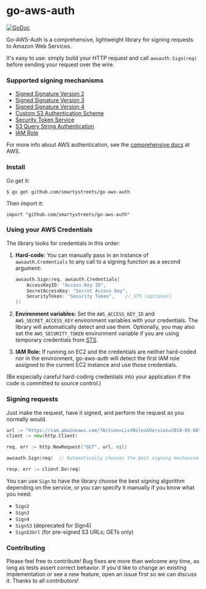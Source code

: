 go-aws-auth
===========

[![GoDoc](https://godoc.org/github.com/smartystreets/go-aws-auth?status.svg)](http://godoc.org/github.com/smartystreets/go-aws-auth)

Go-AWS-Auth is a comprehensive, lightweight library for signing requests to Amazon Web Services.

It's easy to use: simply build your HTTP request and call `awsauth.Sign(req)` before sending your request over the wire.



### Supported signing mechanisms

- [Signed Signature Version 2](http://docs.aws.amazon.com/general/latest/gr/signature-version-2.html)
- [Signed Signature Version 3](http://docs.aws.amazon.com/general/latest/gr/signing_aws_api_requests.html)
- [Signed Signature Version 4](http://docs.aws.amazon.com/general/latest/gr/signature-version-4.html)
- [Custom S3 Authentication Scheme](http://docs.aws.amazon.com/AmazonS3/latest/dev/RESTAuthentication.html)
- [Security Token Service](http://docs.aws.amazon.com/STS/latest/APIReference/Welcome.html)
- [S3 Query String Authentication](http://docs.aws.amazon.com/AmazonS3/latest/dev/RESTAuthentication.html#RESTAuthenticationQueryStringAuth)
- [IAM Role](http://docs.aws.amazon.com/AWSEC2/latest/UserGuide/iam-roles-for-amazon-ec2.html#instance-metadata-security-credentials)

For more info about AWS authentication, see the [comprehensive docs](http://docs.aws.amazon.com/general/latest/gr/signing_aws_api_requests.html) at AWS.


### Install

Go get it:

	$ go get github.com/smartystreets/go-aws-auth
	
Then import it:

	import "github.com/smartystreets/go-aws-auth"


### Using your AWS Credentials

The library looks for credentials in this order:

1. **Hard-code:** You can manually pass in an instance of `awsauth.Credentials` to any call to a signing function as a second argument:

	```go
	awsauth.Sign(req, awsauth.Credentials{
		AccessKeyID: "Access Key ID", 
		SecretAccessKey: "Secret Access Key",
		SecurityToken: "Security Token",	// STS (optional)
	})
	```


2. **Environment variables:** Set the `AWS_ACCESS_KEY_ID` and `AWS_SECRET_ACCESS_KEY` environment variables with your credentials. The library will automatically detect and use them. Optionally, you may also set the `AWS_SECURITY_TOKEN` environment variable if you are using temporary credentials from [STS](http://docs.aws.amazon.com/STS/latest/APIReference/Welcome.html).

3. **IAM Role:** If running on EC2 and the credentials are neither hard-coded nor in the environment, go-aws-auth will detect the first IAM role assigned to the current EC2 instance and use those credentials.

(Be especially careful hard-coding credentials into your application if the code is committed to source control.)



### Signing requests

Just make the request, have it signed, and perform the request as you normally would.

```go
url := "https://iam.amazonaws.com/?Action=ListRoles&Version=2010-05-08"
client := new(http.Client)

req, err := http.NewRequest("GET", url, nil)

awsauth.Sign(req)  // Automatically chooses the best signing mechanism for the service

resp, err := client.Do(req)
```

You can use `Sign` to have the library choose the best signing algorithm depending on the service, or you can specify it manually if you know what you need:

- `Sign2`
- `Sign3`
- `Sign4`
- `SignS3` (deprecated for Sign4)
- `SignS3Url` (for pre-signed S3 URLs; GETs only)



### Contributing

Please feel free to contribute! Bug fixes are more than welcome any time, as long as tests assert correct behavior. If you'd like to change an existing implementation or see a new feature, open an issue first so we can discuss it. Thanks to all contributors!
